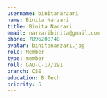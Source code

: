 ```yaml
---
username: binitanarzari
name: Binita Narzari
title: Binita Narzari
email: narzaribinita@gmail.com
phone: 7896208748
avatar: binitanarzari.jpg
role: Member
type: member
roll: GAU-C-17/291
branch: CSE
education: B.Tech
priority: 5
---
```

